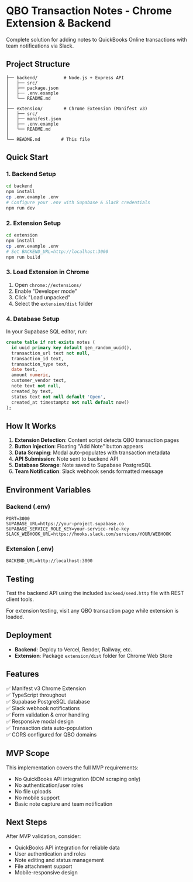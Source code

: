 # QBO Transaction Notes - Chrome Extension & Backend

Complete solution for adding notes to QuickBooks Online transactions with team notifications via Slack.

## Project Structure

```
├── backend/          # Node.js + Express API
│   ├── src/
│   ├── package.json
│   ├── .env.example
│   └── README.md
│
├── extension/        # Chrome Extension (Manifest v3)
│   ├── src/
│   ├── manifest.json
│   ├── .env.example
│   └── README.md
│
└── README.md        # This file
```

## Quick Start

### 1. Backend Setup

```bash
cd backend
npm install
cp .env.example .env
# Configure your .env with Supabase & Slack credentials
npm run dev
```

### 2. Extension Setup

```bash
cd extension  
npm install
cp .env.example .env
# Set BACKEND_URL=http://localhost:3000
npm run build
```

### 3. Load Extension in Chrome

1. Open `chrome://extensions/`
2. Enable "Developer mode"
3. Click "Load unpacked"  
4. Select the `extension/dist` folder

### 4. Database Setup

In your Supabase SQL editor, run:

```sql
create table if not exists notes (
  id uuid primary key default gen_random_uuid(),
  transaction_url text not null,
  transaction_id text,
  transaction_type text,
  date text,
  amount numeric,
  customer_vendor text,
  note text not null,
  created_by text,
  status text not null default 'Open',
  created_at timestamptz not null default now()
);
```

## How It Works

1. **Extension Detection**: Content script detects QBO transaction pages
2. **Button Injection**: Floating "Add Note" button appears
3. **Data Scraping**: Modal auto-populates with transaction metadata  
4. **API Submission**: Note sent to backend API
5. **Database Storage**: Note saved to Supabase PostgreSQL
6. **Team Notification**: Slack webhook sends formatted message

## Environment Variables

### Backend (.env)
```
PORT=3000
SUPABASE_URL=https://your-project.supabase.co
SUPABASE_SERVICE_ROLE_KEY=your-service-role-key
SLACK_WEBHOOK_URL=https://hooks.slack.com/services/YOUR/WEBHOOK
```

### Extension (.env)  
```
BACKEND_URL=http://localhost:3000
```

## Testing

Test the backend API using the included `backend/seed.http` file with REST client tools.

For extension testing, visit any QBO transaction page while extension is loaded.

## Deployment

- **Backend**: Deploy to Vercel, Render, Railway, etc.
- **Extension**: Package `extension/dist` folder for Chrome Web Store

## Features

✅ Manifest v3 Chrome Extension  
✅ TypeScript throughout  
✅ Supabase PostgreSQL database  
✅ Slack webhook notifications  
✅ Form validation & error handling  
✅ Responsive modal design  
✅ Transaction data auto-population  
✅ CORS configured for QBO domains  

## MVP Scope

This implementation covers the full MVP requirements:
- No QuickBooks API integration (DOM scraping only)
- No authentication/user roles  
- No file uploads
- No mobile support
- Basic note capture and team notification

## Next Steps

After MVP validation, consider:
- QuickBooks API integration for reliable data
- User authentication and roles
- Note editing and status management  
- File attachment support
- Mobile-responsive design
